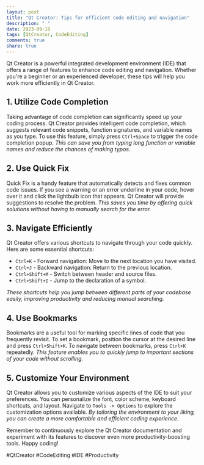 ```yaml
---
layout: post
title: "Qt Creator: Tips for efficient code editing and navigation"
description: " "
date: 2023-09-18
tags: [QtCreator, CodeEditing]
comments: true
share: true
---
```


Qt Creator is a powerful integrated development environment (IDE) that offers a range of features to enhance code editing and navigation. Whether you're a beginner or an experienced developer, these tips will help you work more efficiently in Qt Creator.

## 1. Utilize Code Completion

Taking advantage of code completion can significantly speed up your coding process. Qt Creator provides intelligent code completion, which suggests relevant code snippets, function signatures, and variable names as you type. To use this feature, simply press `Ctrl+Space` to trigger the code completion popup. *This can save you from typing long function or variable names and reduce the chances of making typos.*

## 2. Use Quick Fix

Quick Fix is a handy feature that automatically detects and fixes common code issues. If you see a warning or an error underline in your code, hover over it and click the lightbulb icon that appears. Qt Creator will provide suggestions to resolve the problem. *This saves you time by offering quick solutions without having to manually search for the error.*

## 3. Navigate Efficiently

Qt Creator offers various shortcuts to navigate through your code quickly. Here are some essential shortcuts:

- `Ctrl+K` - Forward navigation: Move to the next location you have visited.
- `Ctrl+J` - Backward navigation: Return to the previous location.
- `Ctrl+Shift+M` - Switch between header and source files.
- `Ctrl+Shift+I` - Jump to the declaration of a symbol.

*These shortcuts help you jump between different parts of your codebase easily, improving productivity and reducing manual searching.*

## 4. Use Bookmarks

Bookmarks are a useful tool for marking specific lines of code that you frequently revisit. To set a bookmark, position the cursor at the desired line and press `Ctrl+Shift+K`. To navigate between bookmarks, press `Ctrl+K` repeatedly. *This feature enables you to quickly jump to important sections of your code without scrolling.*

## 5. Customize Your Environment

Qt Creator allows you to customize various aspects of the IDE to suit your preferences. You can personalize the font, color scheme, keyboard shortcuts, and layout. Navigate to `Tools -> Options` to explore the customization options available. *By tailoring the environment to your liking, you can create a more comfortable and efficient coding experience.*

Remember to continuously explore the Qt Creator documentation and experiment with its features to discover even more productivity-boosting tools. Happy coding!

#QtCreator #CodeEditing #IDE #Productivity